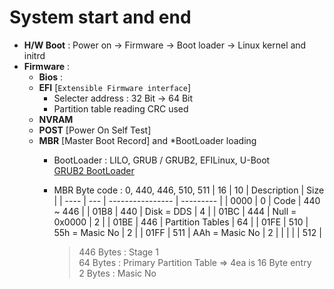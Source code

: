 # System start and end
* **H/W Boot** : Power on → Firmware → Boot loader → Linux kernel and initrd
* **Firmware** :
  * **Bios** : 
  * **EFI** [`Extensible Firmware interface`]
    * Selecter address : 32 Bit -> 64 Bit
    * Partition table reading CRC used
  * **NVRAM**
  * **POST** [Power On Self Test]
  * **MBR** [Master Boot Record] and *BootLoader loading
    * BootLoader : LILO, GRUB / GRUB2, EFILinux, U-Boot  
      [GRUB2 BootLoader](https://www.notion.so/GRUB2-BootLoader-467480f78eea4fbd9fd2d708accf4b7b?pvs=21)
        
    * MBR Byte code : 0, 440, 446, 510, 511
        | 16   | 10  | Description      | Size      |
        | ---- | --- | ---------------- | --------- |
        | 0000 | 0   | Code             | 440 ~ 446 |
        | 01B8 | 440 | Disk = DDS       | 4         |
        | 01BC | 444 | Null = 0x0000    | 2         |
        | 01BE | 446 | Partition Tables | 64        |
        | 01FE | 510 | 55h =  Masic No  | 2         |
        | 01FF | 511 | AAh =  Masic No  | 2         |
        |      |     |                  | 512       |

        > 446 Bytes : Stage 1  
        > 64 Bytes : Primary Partition Table ⇒ 4ea is 16 Byte entry  
        > 2 Bytes : Masic No  
